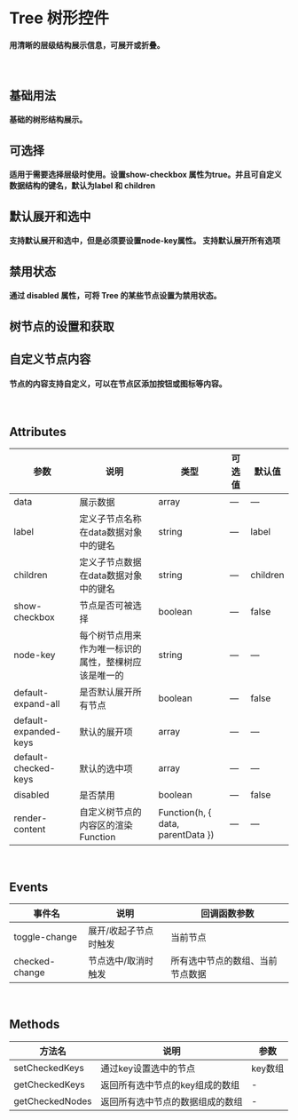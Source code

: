 <script setup>
import demo1 from './demo1.vue'
import demo2 from './demo2.vue'
import demo3 from './demo3.vue'
import demo4 from './demo4.vue'
import demo5 from './demo5.vue'
import demo6 from './demo6.vue'
import preview from '@/components/preview.vue'
</script>


# Tree 树形控件

#### 用清晰的层级结构展示信息，可展开或折叠。

<br/>

## 基础用法
#### 基础的树形结构展示。
<div class="source">
  <demo1/>
</div>
<preview compName="tree" demoName="demo1"/>


## 可选择
#### 适用于需要选择层级时使用。设置show-checkbox 属性为true。并且可自定义数据结构的键名，默认为label 和 children
<div class="source">
  <demo2/>
</div>
<preview compName="tree" demoName="demo2"/>


## 默认展开和选中
#### 支持默认展开和选中，但是必须要设置node-key属性。 支持默认展开所有选项
<div class="source">
  <demo3/>
</div>
<preview compName="tree" demoName="demo3"/>


## 禁用状态
#### 通过 disabled 属性，可将 Tree 的某些节点设置为禁用状态。
<div class="source">
  <demo4/>
</div>
<preview compName="tree" demoName="demo4"/>


## 树节点的设置和获取
<div class="source">
  <demo5/>
</div>
<preview compName="tree" demoName="demo5"/>


## 自定义节点内容
#### 节点的内容支持自定义，可以在节点区添加按钮或图标等内容。
<div class="source">
  <demo6/>
</div>
<preview compName="tree" demoName="demo6"/>


<br/>

## Attributes
| 参数                  | 说明                                               | 类型                        | 可选值 | 默认值 |
| --------------------- | ------------------------------------------------  | --------------------------- | ---- | ----- |
| data                  | 展示数据                                           | array                       | —    | —     |
| label                 | 定义子节点名称在data数据对象中的键名                 | string                      | —    | label  |
| children              | 定义子节点数据在data数据对象中的键名                 | string                      | —    | children|
| show-checkbox         | 节点是否可被选择                                    | boolean                     | —    | false |
| node-key              | 每个树节点用来作为唯一标识的属性，整棵树应该是唯一的   | string                      | —    | —     |
| default-expand-all    | 是否默认展开所有节点                                | boolean                     | —    | false |
| default-expanded-keys | 默认的展开项                                       | array                       | —    | —     |
| default-checked-keys  | 默认的选中项                                       | array                       | —    | —     |
| disabled              | 是否禁用                                           | boolean                     | —    | false |
| render-content        | 自定义树节点的内容区的渲染 Function         | Function(h, { data, parentData })   | —    | —     |

<br/>

## Events
| 事件名         | 说明                  | 回调函数参数                     |
| -------------  | --------------------  | ------------------------------- |
| toggle-change  | 展开/收起子节点时触发  | 当前节点                         |
| checked-change | 节点选中/取消时触发    | 所有选中节点的数组、当前节点数据  |

<br/>

## Methods
| 方法名          | 说明                             | 参数         |
| --------------  | ------------------------------- | -----------  |
| setCheckedKeys  | 通过key设置选中的节点            | key数组      |
| getCheckedKeys  | 返回所有选中节点的key组成的数组   | -            |
| getCheckedNodes | 返回所有选中节点的数据组成的数组  | -            |
